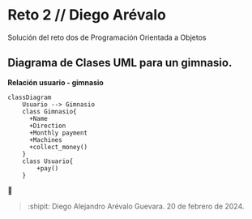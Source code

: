 # Reto 2 // Diego Arévalo
Solución del reto dos de Programación Orientada a Objetos
## Diagrama de Clases UML para un gimnasio.
**Relación usuario - gimnasio**
```mermaid
classDiagram
    Usuario --> Gimnasio
    class Gimnasio{
      +Name
      +Direction
      +Monthly payment
      +Machines
      +collect_money()
    }
    class Usuario{
        +pay()
    }
```
💎
> :shipit: Diego Alejandro Arévalo Guevara. 20 de febrero de 2024.
